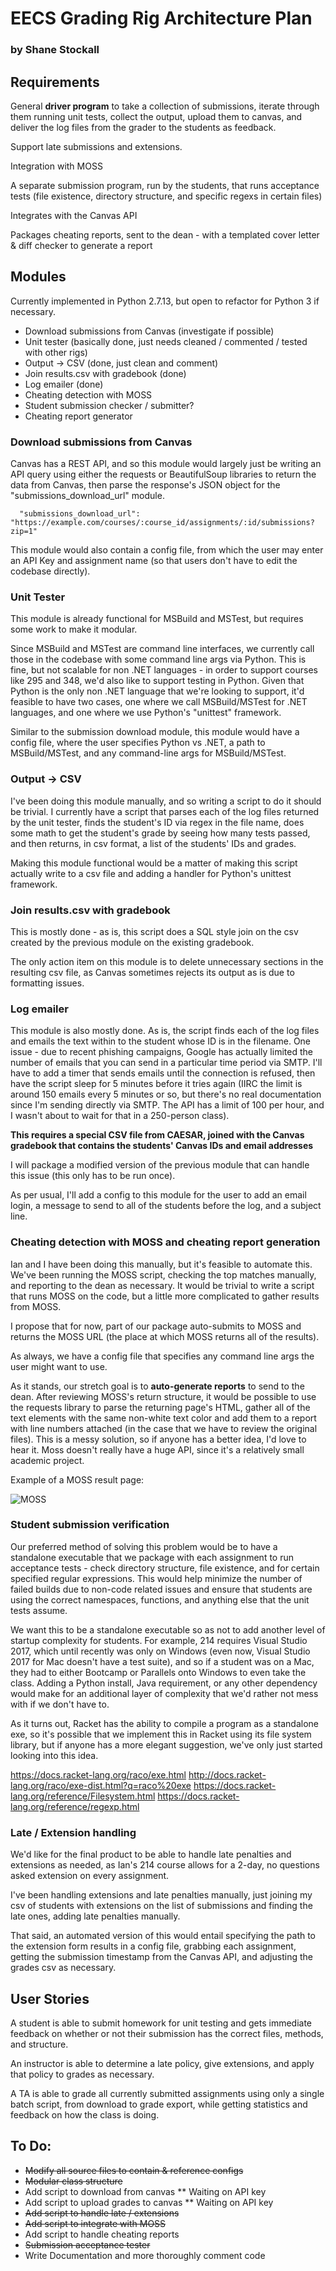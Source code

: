 # EECS Grading Rig Architecture Plan
### by Shane Stockall

## Requirements 

General __driver program__ to take a collection of submissions, iterate through them running unit tests, collect the output, upload them to canvas, and deliver the log files from the grader to the students as feedback. 

Support late submissions and extensions.

Integration with MOSS

A separate submission program, run by the students, that runs acceptance tests (file existence, directory structure, and specific regexs in certain files)

Integrates with the Canvas API

Packages cheating reports, sent to the dean - with a templated cover letter & diff checker to generate a report 


## Modules

Currently implemented in Python 2.7.13, but open to refactor for Python 3 if necessary. 

* Download submissions from Canvas (investigate if possible)
* Unit tester (basically done, just needs cleaned / commented / tested with other rigs)
* Output -> CSV (done, just clean and comment)
* Join results.csv with gradebook (done)
* Log emailer (done)
* Cheating detection with MOSS 
* Student submission checker / submitter? 
* Cheating report generator 

### Download submissions from Canvas

Canvas has a REST API, and so this module would largely just be writing an API query using either the requests or BeautifulSoup libraries to return the data from Canvas, then parse the response's JSON object for the "submissions\_download\_url" module.

	  "submissions_download_url": "https://example.com/courses/:course_id/assignments/:id/submissions?zip=1"

This module would also contain a config file, from which the user may enter an API Key and assignment name (so that users don't have to edit the codebase directly).

### Unit Tester

This module is already functional for MSBuild and MSTest, but requires some work to make it modular. 

Since MSBuild and MSTest are command line interfaces, we currently call those in the codebase with some command line args via Python. This is fine, but not scalable for non .NET languages - in order to support courses like 295 and 348, we'd also like to support testing in Python. Given that Python is the only non .NET language that we're looking to support, it'd feasible to have two cases, one where we call MSBuild/MSTest for .NET languages, and one where we use Python's "unittest" framework.

Similar to the submission download module, this module would have a config file, where the user specifies Python vs .NET, a path to MSBuild/MSTest, and any command-line args for MSBuild/MSTest.

### Output -> CSV 

I've been doing this module manually, and so writing a script to do it should be trivial. I currently have a script that parses each of the log files returned by the unit tester, finds the student's ID via regex in the file name, does some math to get the student's grade by seeing how many tests passed, and then returns, in csv format, a list of the students' IDs and grades. 

Making this module functional would be a matter of making this script actually write to a csv file and adding a handler for Python's unittest framework.

### Join results.csv with gradebook

This is mostly done - as is, this script does a SQL style join on the csv created by the previous module on the existing gradebook. 

The only action item on this module is to delete unnecessary sections in the resulting csv file, as Canvas sometimes rejects its output as is due to formatting issues. 


### Log emailer

This module is also mostly done. As is, the script finds each of the log files and emails the text within to the student whose ID is in the filename. One issue - due to recent phishing campaigns, Google has actually limited the number of emails that you can send in a particular time period via SMTP. I'll have to add a timer that sends emails until the connection is refused, then have the script sleep for 5 minutes before it tries again (IIRC the limit is around 150 emails every 5 minutes or so, but there's no real documentation since I'm sending directly via SMTP. The API has a limit of 100 per hour, and I wasn't about to wait for that in a 250-person class). 

__This requires a special CSV file from CAESAR, joined with the Canvas gradebook that contains the students' Canvas IDs and email addresses__

I will package a modified version of the previous module that can handle this issue (this only has to be run once). 

As per usual, I'll add a config to this module for the user to add an email login, a message to send to all of the students before the log, and a subject line.

### Cheating detection with MOSS and cheating report generation

Ian and I have been doing this manually, but it's feasible to automate this. We've been running the MOSS script, checking the top matches manually, and reporting to the dean as necessary. It would be trivial to write a script that runs MOSS on the code, but a little more complicated to gather results from MOSS. 

I propose that for now, part of our package auto-submits to MOSS and returns the MOSS URL (the place at which MOSS returns all of the results).

As always, we have a config file that specifies any command line args the user might want to use. 

As it stands, our stretch goal is to __auto-generate reports__ to send to the dean. After reviewing MOSS's return structure, it would be possible to use the requests library to parse the returning page's HTML, gather all of the text elements with the same non-white text color and add them to a report with line numbers attached (in the case that we have to review the original files). This is a messy solution, so if anyone has a better idea, I'd love to hear it. Moss doesn't really have a huge API, since it's a relatively small academic project. 


Example of a MOSS result page: 

![MOSS](http://i.imgur.com/eMNekq8.png "Moss Results Page")

### Student submission verification

Our preferred method of solving this problem would be to have a standalone executable that we package with each assignment to run acceptance tests - check directory structure, file existence, and for certain specified regular expressions. This would help minimize the number of failed builds due to non-code related issues and ensure that students are using the correct namespaces, functions, and anything else that the unit tests assume. 

We want this to be a standalone executable so as not to add another level of startup complexity for students. For example, 214 requires Visual Studio 2017, which until recently was only on Windows (even now, Visual Studio 2017 for Mac doesn't have a test suite), and so if a student was on a Mac, they had to either Bootcamp or Parallels onto Windows to even take the class. Adding a Python install, Java requirement, or any other dependency would make for an additional layer of complexity that we'd rather not mess with if we don't have to.

As it turns out, Racket has the ability to compile a program as a standalone exe, so it's possible that we implement this in Racket using its file system library, but if anyone has a more elegant suggestion, we've only just started looking into this idea.

https://docs.racket-lang.org/raco/exe.html 
http://docs.racket-lang.org/raco/exe-dist.html?q=raco%20exe
https://docs.racket-lang.org/reference/Filesystem.html
https://docs.racket-lang.org/reference/regexp.html

### Late / Extension handling

We'd like for the final product to be able to handle late penalties and extensions as needed, as Ian's 214 course allows for a 2-day, no questions asked extension on every assignment. 

I've been handling extensions and late penalties manually, just joining my csv of students with extensions on the list of submissions and finding the late ones, adding late penalties manually. 

That said, an automated version of this would entail specifying the path to the extension form results in a config file, grabbing each assignment, getting the submission timestamp from the Canvas API, and adjusting the grades csv as necessary.

## User Stories

A student is able to submit homework for unit testing and gets immediate feedback on whether or not their submission has the correct files, methods, and structure. 

An instructor is able to determine a late policy, give extensions, and apply that policy to grades as necessary. 

A TA is able to grade all currently submitted assignments using only a single batch script, from download to grade export, while getting statistics and feedback on how the class is doing.


## To Do: 
* ~~Modify all source files to contain & reference configs~~
* ~~Modular class structure~~
* Add script to download from canvas ** Waiting on API key
* Add script to upload grades to canvas ** Waiting on API key
* ~~Add script to handle late / extensions~~
* ~~Add script to integrate with MOSS~~
* Add script to handle cheating reports
* ~~Submission acceptance tester~~
* Write Documentation and more thoroughly comment code




